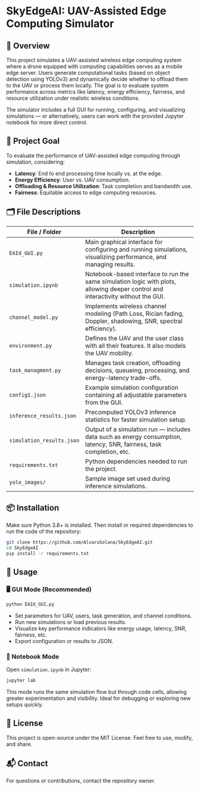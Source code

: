 # SkyEdgeAI: UAV-Assisted Edge Computing Simulator

## 📡 Overview

This project simulates a UAV-assisted wireless edge computing system where a drone equipped with computing capabilities serves as a mobile edge server. Users generate computational tasks (based on object detection using YOLOv3) and dynamically decide whether to offload them to the UAV or process them locally. The goal is to evaluate system performance across metrics like latency, energy efficiency, fairness, and resource utilization under realistic wireless conditions.

The simulator includes a full GUI for running, configuring, and visualizing simulations — or alternatively, users can work with the provided Jupyter notebook for more direct control.

## 🎯 Project Goal

To evaluate the performance of UAV-assisted edge computing through simulation, considering:

- **Latency**: End to end processing time locally vs. at the edge.
- **Energy Efficiency**: User vs. UAV consumption.
- **Offloading & Resource Utilization**: Task completion and bandwidth use.
- **Fairness**: Equitable access to edge computing resources.

## 🗂️ File Descriptions

| File / Folder | Description |
|---------------|-------------|
| `EAId_GUI.py` | Main graphical interface for configuring and running simulations, visualizing performance, and managing results. |
| `simulation.ipynb` | Notebook-based interface to run the same simulation logic with plots, allowing deeper control and interactivity without the GUI. |
| `channel_model.py` | Implements wireless channel modeling (Path Loss, Rician fading, Doppler, shadowing, SNR, spectral efficiency). |
| `environment.py` | Defines the UAV and the user class with all their features. It also models the UAV mobility. |
| `task_managment.py` | Manages task creation, offloading decisions, queueing, processing, and energy-latency trade-offs. |
| `config1.json` | Example simulation configuration containing all adjustable parameters from the GUI. |
| `inference_results.json` | Precomputed YOLOv3 inference statistics for faster simulation setup. |
| `simulation_results.json` | Output of a simulation run — includes data such as energy consumption, latency, SNR, fairness, task completion, etc. |
| `requirements.txt` | Python dependencies needed to run the project. |
| `yolo_images/` | Sample image set used during inference simulations. |

## 📦 Installation

Make sure Python 3.8+ is installed. Then install or required dependencies to run the code of the repository:

```bash
git clone https://github.com/AlvaroSolana/SkyEdgeAI.git
cd SkyEdgeAI
pip install -r requirements.txt
```


## 🚀 Usage

### 🖥️ GUI Mode (Recommended)

```bash
python EAId_GUI.py
```

- Set parameters for UAV, users, task generation, and channel conditions.
- Run new simulations or load previous results.
- Visualize key performance indicators like energy usage, latency, SNR, fairness, etc.
- Export configuration or results to JSON.

### 📓 Notebook Mode

Open `simulation.ipynb` in Jupyter:

```bash
jupyter lab
```

This mode runs the same simulation flow but through code cells, allowing greater experimentation and visibility. Ideal for debugging or exploring new setups quickly.


## 📄 License

This project is open-source under the MIT License. Feel free to use, modify, and share.

## 📬 Contact

For questions or contributions, contact the repository owner.
